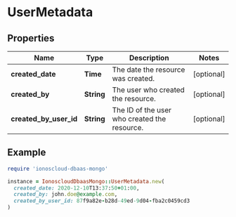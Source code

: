 # UserMetadata

## Properties

| Name | Type | Description | Notes |
| ---- | ---- | ----------- | ----- |
| **created_date** | **Time** | The date the resource was created. | [optional] |
| **created_by** | **String** | The user who created the resource. | [optional] |
| **created_by_user_id** | **String** | The ID of the user who created the resource. | [optional] |

## Example

```ruby
require 'ionoscloud-dbaas-mongo'

instance = IonoscloudDbaasMongo::UserMetadata.new(
  created_date: 2020-12-10T13:37:50+01:00,
  created_by: john.doe@example.com,
  created_by_user_id: 87f9a82e-b28d-49ed-9d04-fba2c0459cd3
)
```

